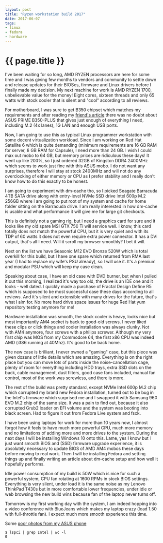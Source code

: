 ```yaml
---
layout: post
title: "Ryzen workstation build 2017"
date: 2017-06-07
tags:
- linux
- fedora
- hardware
---
```

{{ page.title }}
================

I've been waiting for so long, AMD RYZEN processors are here for some time and
I was giving few months to vendors and community to settle down and release
updates for their BIOSes, firmware and Linux drivers before I finally made my
decision. My next machine for work is AMD RYZEN 1700, unbelievable value for
the money! Eight cores, sixteen threads and only 65 watts with stock cooler
that is silent and "cool" according to all reviews.

For motherboard, I was sure to get B350 chipset which matches my requirements
and after reading my [friend's
article](https://www.heronovo.cz/amd-ryzen-r7-1700/) there was no doubt about
ASUS PRIME B350-PLUS that gives just enough of everything I need, including
M.2 (4x lanes), 1G LAN and enough USB ports.

Now, I am going to use this as typical Linux programmer workstation with some
decent virtualization workload. Since I am working on Red Hat Satellite 6
which is quite demanding (minimum requirements are 16 GB RAM for server, 8 GB
RAM for Capsule), I need more than 24 GB. I wish I could max out mobo to 64
GB, but memory prices are ridiculous these days! It went up like 200%, so I
just ordered 32GB of Kingston DDR4 2400MHz which seems to work just fine with
this ASUS mobo. I do not want any surprises, therefore I will stay at stock
2400MHz and will not do any overclocking of either memory or CPU as I prefer
stability and I really don't know how to do this exactly to be honest.

I am going to experiment with dm-cache tho, so I picked Seagate Barracuda 4TB
SATA drive along with entry-level NVMe SSD drive Intel 600p M.2 256GB where I
am going to put root of my system and cache for home folder sitting on the
Barracuda drive. I am really interested in how dm-cache is usable and what
performance it will give me for large git checkouts.

This is definitely not a gaming rig, but I need a graphics card for sure and
it looks like my old spare MSI GTX 750 Ti will service well. I know, this card
totally does not match the powerful CPU, but it is very quiet and with its TDP
of 60 watts it does not even require extra power connector. It has a DVI
output, that's all I need. Will it scroll my browser smoothly? I bet it will.

Next on the list we have Seasonic M12 EVO Bronze 520W which is total overkill
for this build, but I have one spare which returned from RMA last year (I had
to replace my wife's PSU already), so I will use it. It's a premium and
modular PSU which will keep my case clean.

Speaking about case, I have an old case with DVD burner, but when I pulled it
out this morning, I realized it's way too old, the drive is an IDE one and it
looks - well dated. I quickly made a purchase of Fractal Design Define R5
which is supposed to be most successful case these days according to all
reviews. And it's silent and extensible with many drives for the future,
that's what I aim for. No more hard drive space issues for huge Red Hat yum
repository testing anymore for me!

Hardware installation was smooth, the stock cooler is heavy, looks nice but
most importantly AM4 socket is back to good-old screws. I never liked these
clips or click things and cooler installation was always clunky. Not with AM4
anymore, four screws with a philips screwer. Although my very first chip was
MOS from my Commodore 64, the first x86 CPU was indeed AMD (i386 running at
40Mhz). It's good to be back home.

The new case is brilliant, I never owned a "gaming" case, but this piece was
given dozens of little details which are amazing. Everything is on the right
place but you can move lots of parts inside the noise-cancellation cage,
plenty of room for everything including HDD trays, extra SSD slots on the
back, cable management, dust filters, good case fans included, manual fan
control, most of the work was screwless, and there is more.

The rest of the build was pretty standard, except NVMe Intel 600p M.2 chip
which corrupted my brand new Fedora installation, turned out to be bug in the
Intel's firmware which surprised me and I swapped it with Samsung 960 EVO M.2
chip of the same size. It was a pain to find out, because it also corrupted
Grub2 loader on EFI volume and the system was booting into black screen. Had
to figure it out from Fedora Live system and fsck.

I have been using laptops for work for more than 10 years now, I almost forgot
how it feels to have much more powerful CPU, much more memory and no
limitations of adding more and more drives to the system. During the next days
I will be installing Windows 10 onto this. Lame, yes I know but I just want
smooth BIOS and (SSD) firmware upgrade experience, it is absolutely necessary
to update BIOS of AMD AM4 mobos these days before moving to real work. Then I
will be installing Fedora and setting things up and finally writing an article
about dm-cache setup and how well it hopefully performs.

Idle power consumption of my build is 50W which is nice for such a powerful
system, CPU fan rotating at 1600 RPMs in stock BIOS settings. Everything is
very silent, under load it is the same noise as my Lenovo ThinkPad T430s but
in more comfortable lower frequencies, under idle or web browsing the new
build wins because fan of the laptop never turns off.

Tomorrow is my first working day with the system, I am indeed hopping into a
video conference with BlueJeans which makes my laptop crazy (load 1.50 with
full-throttle fan). I expect much more smooth experience this time.

Some [poor photos from my ASUS
phone](https://plus.google.com/+Luk%C3%A1%C5%A1Zapletal/posts/VoABttp6cuM)

    $ lspci | grep Intel | wc -l
    0

